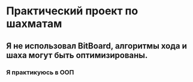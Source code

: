 # Практический проект по шахматам
## Я не использовал BitBoard, алгоритмы хода и шаха могут быть оптимизированы.
### Я практикуюсь в ООП
